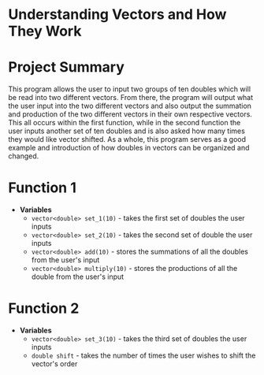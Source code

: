 # Understanding Vectors and How They Work 
# Project Summary
This program allows the user to input two groups of ten doubles which will be read into two different vectors. From there, the program will output what the user input into the two different vectors and also output the summation and production of the two different vectors in their own respective vectors. This all occurs within the first function, while in the second function the user inputs another set of ten doubles and is also asked how many times they would like vector shifted. As a whole, this program serves as a good example and introduction of how doubles in vectors can be organized and changed.

# Function 1

* **Variables**
  * `vector<double> set_1(10)` - takes the first set of doubles the user inputs
  * `vector<double> set_2(10)` - takes the second set of double the user inputs
  * `vector<double> add(10)` - stores the summations of all the doubles from the user's input
  * `vector<double> multiply(10)` - stores the productions of all the double from the user's input
 
# Function 2

* **Variables**
  * `vector<double> set_3(10)` - takes the third set of doubles the user inputs
  * `double shift` - takes the number of times the user wishes to shift the vector's order
